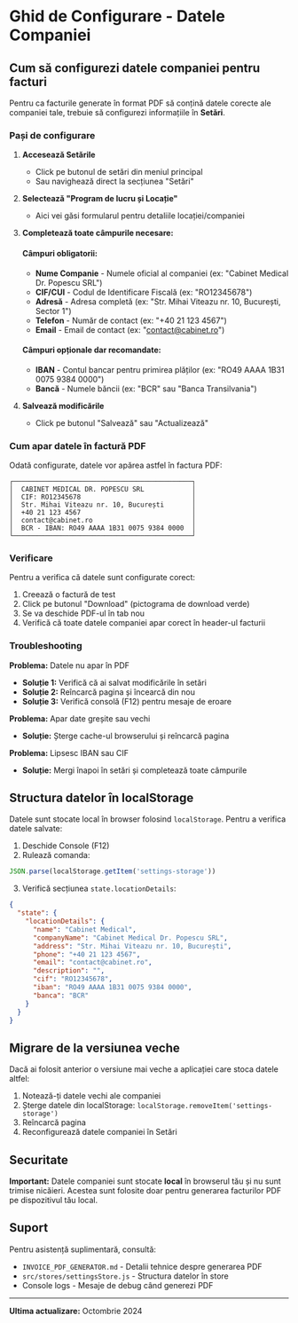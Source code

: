 # Ghid de Configurare - Datele Companiei

## Cum să configurezi datele companiei pentru facturi

Pentru ca facturile generate în format PDF să conțină datele corecte ale companiei tale, trebuie să configurezi informațiile în **Setări**.

### Pași de configurare

1. **Accesează Setările**
   - Click pe butonul de setări din meniul principal
   - Sau navighează direct la secțiunea "Setări"

2. **Selectează "Program de lucru și Locație"**
   - Aici vei găsi formularul pentru detaliile locației/companiei

3. **Completează toate câmpurile necesare:**

   #### Câmpuri obligatorii:
   - **Nume Companie** - Numele oficial al companiei (ex: "Cabinet Medical Dr. Popescu SRL")
   - **CIF/CUI** - Codul de Identificare Fiscală (ex: "RO12345678")
   - **Adresă** - Adresa completă (ex: "Str. Mihai Viteazu nr. 10, București, Sector 1")
   - **Telefon** - Număr de contact (ex: "+40 21 123 4567")
   - **Email** - Email de contact (ex: "contact@cabinet.ro")

   #### Câmpuri opționale dar recomandate:
   - **IBAN** - Contul bancar pentru primirea plăților (ex: "RO49 AAAA 1B31 0075 9384 0000")
   - **Bancă** - Numele băncii (ex: "BCR" sau "Banca Transilvania")

4. **Salvează modificările**
   - Click pe butonul "Salvează" sau "Actualizează"

### Cum apar datele în factură PDF

Odată configurate, datele vor apărea astfel în factura PDF:

```
┌─────────────────────────────────────────────┐
│  CABINET MEDICAL DR. POPESCU SRL            │
│  CIF: RO12345678                            │
│  Str. Mihai Viteazu nr. 10, București       │
│  +40 21 123 4567                            │
│  contact@cabinet.ro                         │
│  BCR - IBAN: RO49 AAAA 1B31 0075 9384 0000  │
└─────────────────────────────────────────────┘
```

### Verificare

Pentru a verifica că datele sunt configurate corect:

1. Creează o factură de test
2. Click pe butonul "Download" (pictograma de download verde)
3. Se va deschide PDF-ul în tab nou
4. Verifică că toate datele companiei apar corect în header-ul facturii

### Troubleshooting

**Problema:** Datele nu apar în PDF
- **Soluție 1:** Verifică că ai salvat modificările în setări
- **Soluție 2:** Reîncarcă pagina și încearcă din nou
- **Soluție 3:** Verifică consolă (F12) pentru mesaje de eroare

**Problema:** Apar date greșite sau vechi
- **Soluție:** Șterge cache-ul browserului și reîncarcă pagina

**Problema:** Lipsesc IBAN sau CIF
- **Soluție:** Mergi înapoi în setări și completează toate câmpurile

## Structura datelor în localStorage

Datele sunt stocate local în browser folosind `localStorage`. Pentru a verifica datele salvate:

1. Deschide Console (F12)
2. Rulează comanda:
```javascript
JSON.parse(localStorage.getItem('settings-storage'))
```

3. Verifică secțiunea `state.locationDetails`:
```json
{
  "state": {
    "locationDetails": {
      "name": "Cabinet Medical",
      "companyName": "Cabinet Medical Dr. Popescu SRL",
      "address": "Str. Mihai Viteazu nr. 10, București",
      "phone": "+40 21 123 4567",
      "email": "contact@cabinet.ro",
      "description": "",
      "cif": "RO12345678",
      "iban": "RO49 AAAA 1B31 0075 9384 0000",
      "banca": "BCR"
    }
  }
}
```

## Migrare de la versiunea veche

Dacă ai folosit anterior o versiune mai veche a aplicației care stoca datele altfel:

1. Notează-ți datele vechi ale companiei
2. Șterge datele din localStorage: `localStorage.removeItem('settings-storage')`
3. Reîncarcă pagina
4. Reconfigurează datele companiei în Setări

## Securitate

**Important:** Datele companiei sunt stocate **local** în browserul tău și nu sunt trimise nicăieri. Acestea sunt folosite doar pentru generarea facturilor PDF pe dispozitivul tău local.

## Suport

Pentru asistență suplimentară, consultă:
- `INVOICE_PDF_GENERATOR.md` - Detalii tehnice despre generarea PDF
- `src/stores/settingsStore.js` - Structura datelor în store
- Console logs - Mesaje de debug când generezi PDF

---

**Ultima actualizare:** Octombrie 2024

